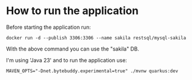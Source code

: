 # How to run the application

Before starting the application run:
```
docker run -d --publish 3306:3306 --name sakila restsql/mysql-sakila
```
With the above command you can use the "sakila" DB.

I'm using 'Java 23' and to run the application use:
```
MAVEN_OPTS="-Dnet.bytebuddy.experimental=true" ./mvnw quarkus:dev
```







